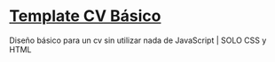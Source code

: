 #  [Template CV Básico](https://abdl-kerim.github.io/cv-basico-sin-js/)
  Diseño básico para un cv sin utilizar nada de JavaScript | SOLO CSS y HTML
